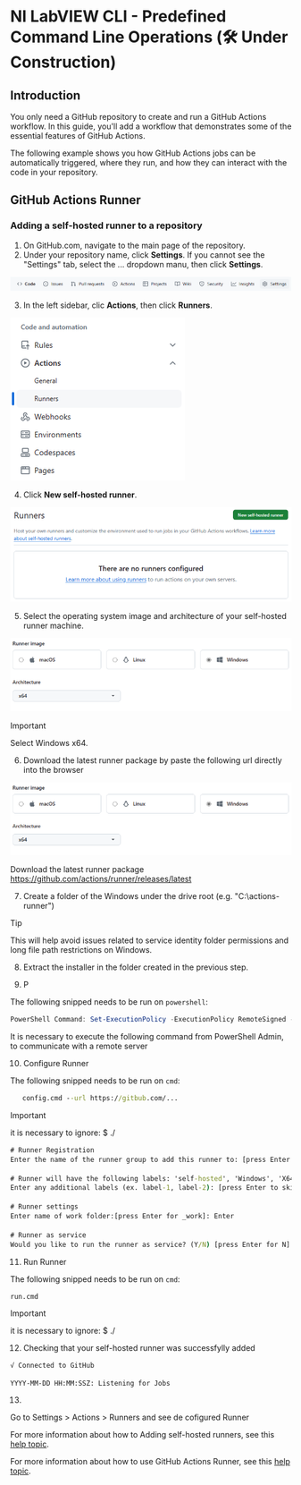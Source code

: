 # NI LabVIEW CLI - Predefined Command Line Operations (🛠️ Under Construction)

## Introduction

You only need a GitHub repository to create and run a GitHub Actions workflow. In this guide, you'll add a workflow that demonstrates some of the essential features of GitHub Actions.

The following example shows you how GitHub Actions jobs can be automatically triggered, where they run, and how they can interact with the code in your repository.

## GitHub Actions Runner

### Adding a self-hosted runner to a repository

1. On GitHub.com, navigate to the main page of the repository.
2. Under your repository name, click **Settings**. If you cannot see the "Settings" tab, select the ... dropdown manu, then click **Settings**.

<p align="center">
   <img src="./images/repository-settings.png">
</p>

3. In the left sidebar, clic **Actions**, then click **Runners**.

<p align="left">
   <img src="./images/actions-runners.png">
</p>

4. Click **New self-hosted runner**.

<p align="center">
   <img src="./images/new-selfhosted-runner.png">
</p>

5. Select the operating system image and architecture of your self-hosted runner machine.

<p align="center">
   <img src="./images/runner-image.png">
</p>

> [!IMPORTANT]
> Select Windows x64.

6. Download the latest runner package by paste the following url directly into the browser

<p align="center">
   <img src="./images/runner-image.png">
</p>

Download the latest runner package
https://github.com/actions/runner/releases/latest

7. Create a folder of the Windows under the drive root (e.g. "C:\actions-runner")

> [!TIP]
> This will help avoid issues related to service identity folder permissions and long file path restrictions on Windows.

8. Extract the installer in the folder created in the previous step. 

9. P

The following snipped needs to be run on `powershell`:
``` powershell
PowerShell Command: Set-ExecutionPolicy -ExecutionPolicy RemoteSigned -Scope CurrentUser
```
It is necessary to execute the following command from PowerShell Admin, to communicate with a remote server

10. Configure Runner
   
The following snipped needs to be run on `cmd`:

```cmd
   config.cmd --url https://gitbub.com/...
```

> [!IMPORTANT]
> it is necessary to ignore: $ ./

```cmd
# Runner Registration
Enter the name of the runner group to add this runner to: [press Enter for Default]: Enter

# Runner will have the following labels: 'self-hosted', 'Windows', 'X64'
Enter any additional labels (ex. label-1, label-2): [press Enter to skip]: Enter

# Runner settings
Enter name of work folder:[press Enter for _work]: Enter

# Runner as service
Would you like to run the runner as service? (Y/N) [press Enter for N]: Enter
```

11. Run Runner

The following snipped needs to be run on `cmd`:

```cmd copy
run.cmd
```

> [!IMPORTANT]
> it is necessary to ignore: $ ./

12. Checking that your self-hosted runner was successfylly added

```
√ Connected to GitHub

YYYY-MM-DD HH:MM:SSZ: Listening for Jobs
```

13. 

Go to Settings > Actions > Runners and see de cofigured Runner 

For more information about how to Adding self-hosted runners, see this [help topic](https://docs.github.com/en/actions/hosting-your-own-runners/managing-self-hosted-runners/adding-self-hosted-runners "Adding self-hosted runners").

For more information about how to use GitHub Actions Runner, see this [help topic](https://github.com/actions/runner "GitHub Actions Runner").

